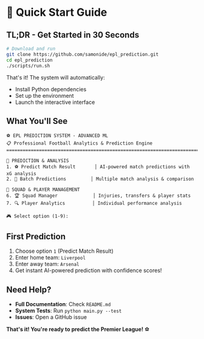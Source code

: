 # 🚀 Quick Start Guide

## TL;DR - Get Started in 30 Seconds

```bash
# Download and run
git clone https://github.com/samonide/epl_prediction.git
cd epl_prediction
./scripts/run.sh
```

That's it! The system will automatically:
- Install Python dependencies
- Set up the environment  
- Launch the interactive interface

## What You'll See

```
⚽ EPL PREDICTION SYSTEM - ADVANCED ML
📋 Professional Football Analytics & Prediction Engine
================================================================================

🎯 PREDICTION & ANALYSIS
1. ⚽ Predict Match Result       │ AI-powered match predictions with xG analysis
2. 🎲 Batch Predictions         │ Multiple match analysis & comparison

👥 SQUAD & PLAYER MANAGEMENT  
6. 🏆 Squad Manager             │ Injuries, transfers & player stats
7. 🔍 Player Analytics          │ Individual performance analysis

🎮 Select option (1-9):
```

## First Prediction

1. Choose option `1` (Predict Match Result)
2. Enter home team: `Liverpool`
3. Enter away team: `Arsenal`
4. Get instant AI-powered prediction with confidence scores!

## Need Help?

- **Full Documentation**: Check `README.md`
- **System Tests**: Run `python main.py --test`
- **Issues**: Open a GitHub issue

**That's it! You're ready to predict the Premier League!** ⚽
